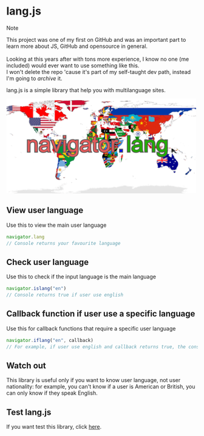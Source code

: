 # lang.js

> [!NOTE]
> This project was one of my first on GitHub and was an important part to learn more about JS, GitHub and opensource in general.\
> \
> Looking at this years after with tons more experience, I know no one (me included) would ever want to use something like this.\
> I won't delete the repo 'cause it's part of my self-taught dev path, instead I'm going to _archive_ it.

lang.js is a simple library that help you with multilanguage sites.

<a href="#"><img src="https://raw.githubusercontent.com/Bellisario/lang.js/main/.github/images/navigator-lang.png" width="500"/></a>

## View user language

Use this to view the main user language
```javascript
navigator.lang
// Console returns your favourite language
```

## Check user language

Use this to check if the input language is the main language
```javascript
navigator.islang("en")
// Console returns true if user use english
```

## Callback function if user use a specific language

Use this for callback functions that require a specific user language
```javascript
navigator.iflang("en", callback)
// For example, if user use english and callback returns true, the console returns true, too.
```

## Watch out

This library is useful only if you want to know user language, not user nationality: for example, you can't know if a user is American or British, you can only know if they speak English.

## Test lang.js

If you want test this library, click [here](https://bellisario.github.io/lang.js/test/).
